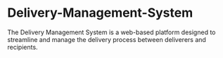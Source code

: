 # Delivery-Management-System
The Delivery Management System is a web-based platform designed to streamline and manage the delivery process between deliverers and recipients.
